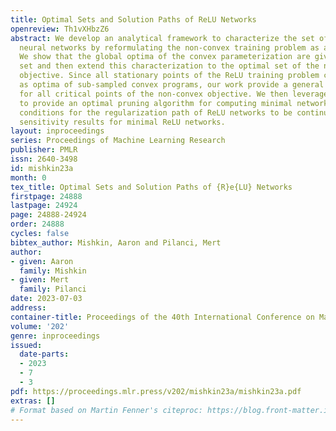 ```yaml
---
title: Optimal Sets and Solution Paths of ReLU Networks
openreview: Th1vXHbzZ6
abstract: We develop an analytical framework to characterize the set of optimal ReLU
  neural networks by reformulating the non-convex training problem as a convex program.
  We show that the global optima of the convex parameterization are given by a polyhedral
  set and then extend this characterization to the optimal set of the non-convex training
  objective. Since all stationary points of the ReLU training problem can be represented
  as optima of sub-sampled convex programs, our work provide a general expression
  for all critical points of the non-convex objective. We then leverage our results
  to provide an optimal pruning algorithm for computing minimal networks, establish
  conditions for the regularization path of ReLU networks to be continuous, and develop
  sensitivity results for minimal ReLU networks.
layout: inproceedings
series: Proceedings of Machine Learning Research
publisher: PMLR
issn: 2640-3498
id: mishkin23a
month: 0
tex_title: Optimal Sets and Solution Paths of {R}e{LU} Networks
firstpage: 24888
lastpage: 24924
page: 24888-24924
order: 24888
cycles: false
bibtex_author: Mishkin, Aaron and Pilanci, Mert
author:
- given: Aaron
  family: Mishkin
- given: Mert
  family: Pilanci
date: 2023-07-03
address: 
container-title: Proceedings of the 40th International Conference on Machine Learning
volume: '202'
genre: inproceedings
issued:
  date-parts:
  - 2023
  - 7
  - 3
pdf: https://proceedings.mlr.press/v202/mishkin23a/mishkin23a.pdf
extras: []
# Format based on Martin Fenner's citeproc: https://blog.front-matter.io/posts/citeproc-yaml-for-bibliographies/
---
```

